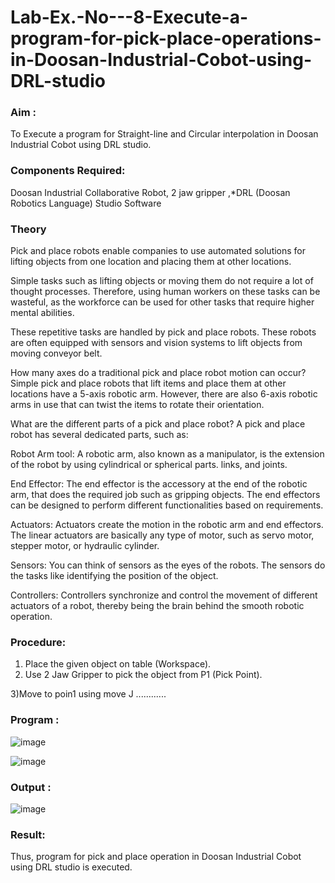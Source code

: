 # Lab-Ex.-No---8-Execute-a-program-for-pick-place-operations-in-Doosan-Industrial-Cobot-using-DRL-studio
### Aim :
To Execute a program for Straight-line and Circular interpolation in Doosan Industrial Cobot using DRL studio.

### Components Required:
Doosan Industrial Collaborative Robot, 2 jaw gripper ,*DRL (Doosan Robotics Language) Studio Software


### Theory 
Pick and place robots enable companies to use automated solutions for lifting objects from one location and placing them at other locations.

Simple tasks such as lifting objects or moving them do not require a lot of thought processes. Therefore, using human workers on these tasks can be wasteful, as the workforce can be used for other tasks that require higher mental abilities.

These repetitive tasks are handled by pick and place robots. These robots are often equipped with sensors and vision systems to lift objects from moving conveyor belt.

How many axes do a traditional pick and place robot motion can occur?
Simple pick and place robots that lift items and place them at other locations have a 5-axis robotic arm. However, there are also 6-axis robotic arms in use that can twist the items to rotate their orientation.

What are the different parts of a pick and place robot?
A pick and place robot has several dedicated parts, such as:

Robot Arm tool: A robotic arm, also known as a manipulator, is the extension of the robot by using cylindrical or spherical parts. links, and joints.

End Effector: The end effector is the accessory at the end of the robotic arm, that does the required job such as gripping objects. The end effectors can be designed to perform different functionalities based on requirements.

Actuators: Actuators create the motion in the robotic arm and end effectors. The linear actuators are basically any type of motor, such as servo motor, stepper motor, or hydraulic cylinder.

Sensors: You can think of sensors as the eyes of the robots. The sensors do the tasks like identifying the position of the object.

Controllers: Controllers synchronize and control the movement of different actuators of a robot, thereby being the brain behind the smooth robotic operation.



### Procedure:


1) Place the given object on table (Workspace).
2) Use 2 Jaw Gripper to pick the object from P1 (Pick Point).

3)Move to poin1 using move J
............


### Program :


![image](https://user-images.githubusercontent.com/113031702/204123475-e9e98548-ddda-47f2-b75f-28eaf63e1a79.png)


![image](https://user-images.githubusercontent.com/113031702/204123487-26b55697-c981-4148-9903-40d26284e920.png)



### Output : 

![image](https://user-images.githubusercontent.com/113031702/204123494-29da7a38-4637-49f6-b60d-fcf70ef03e95.png)


### Result: 

Thus, program for pick and place operation in Doosan Industrial Cobot using DRL studio is executed.



